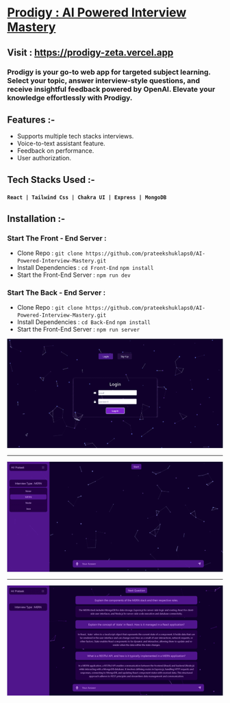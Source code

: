 # [Prodigy : AI Powered Interview Mastery](https://prodigy-zeta.vercel.app/)

## Visit : https://prodigy-zeta.vercel.app

### Prodigy is your go-to web app for targeted subject learning. Select your topic, answer interview-style questions, and receive insightful feedback powered by OpenAI. Elevate your knowledge effortlessly with Prodigy.

## Features :-

- Supports multiple tech stacks interviews.
- Voice-to-text assistant feature.
- Feedback on performance.
- User authorization.

## Tech Stacks Used :-

#### `React | Tailwind Css | Chakra UI | Express | MongoDB`

## Installation :-

### Start The Front - End Server :

- Clone Repo : `git clone https://github.com/prateekshuklaps0/AI-Powered-Interview-Mastery.git`
- Install Dependencies : `cd Front-End` `npm install`
- Start the Front-End Server : `npm run dev`

### Start The Back - End Server :

- Clone Repo : `git clone https://github.com/prateekshuklaps0/AI-Powered-Interview-Mastery.git`
- Install Dependencies : `cd Back-End` `npm install`
- Start the Front-End Server : `npm run server`

![LogIn / Register](./Images/LoginSignup.png)

<hr/>

![ChatPage 1](./Images/ChatPage1.png)

<hr/>

![ChatPage 1](./Images/ChatPage2.png)
